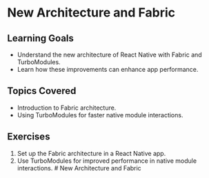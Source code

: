 # New Architecture and Fabric

## Learning Goals
- Understand the new architecture of React Native with Fabric and TurboModules.
- Learn how these improvements can enhance app performance.

## Topics Covered
- Introduction to Fabric architecture.
- Using TurboModules for faster native module interactions.

## Exercises
1. Set up the Fabric architecture in a React Native app.
2. Use TurboModules for improved performance in native module interactions.
﻿# New Architecture and Fabric
